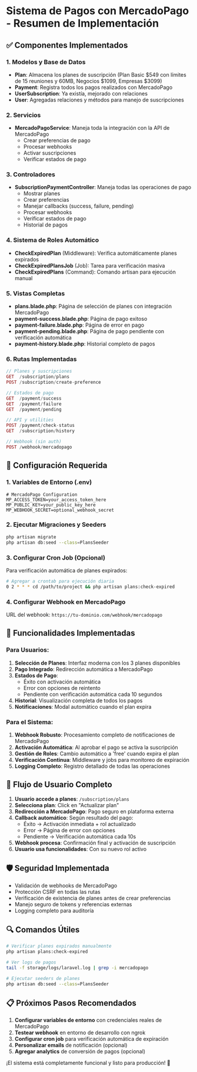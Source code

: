 # Sistema de Pagos con MercadoPago - Resumen de Implementación

## ✅ Componentes Implementados

### 1. Modelos y Base de Datos
- **Plan**: Almacena los planes de suscripción (Plan Basic $549 con límites de 15 reuniones y 60MB, Negocios $1099, Empresas $3099)
- **Payment**: Registra todos los pagos realizados con MercadoPago
- **UserSubscription**: Ya existía, mejorado con relaciones
- **User**: Agregadas relaciones y métodos para manejo de suscripciones

### 2. Servicios
- **MercadoPagoService**: Maneja toda la integración con la API de MercadoPago
  - Crear preferencias de pago
  - Procesar webhooks
  - Activar suscripciones
  - Verificar estados de pago

### 3. Controladores
- **SubscriptionPaymentController**: Maneja todas las operaciones de pago
  - Mostrar planes
  - Crear preferencias
  - Manejar callbacks (success, failure, pending)
  - Procesar webhooks
  - Verificar estados de pago
  - Historial de pagos

### 4. Sistema de Roles Automático
- **CheckExpiredPlan** (Middleware): Verifica automáticamente planes expirados
- **CheckExpiredPlansJob** (Job): Tarea para verificación masiva
- **CheckExpiredPlans** (Command): Comando artisan para ejecución manual

### 5. Vistas Completas
- **plans.blade.php**: Página de selección de planes con integración MercadoPago
- **payment-success.blade.php**: Página de pago exitoso
- **payment-failure.blade.php**: Página de error en pago
- **payment-pending.blade.php**: Página de pago pendiente con verificación automática
- **payment-history.blade.php**: Historial completo de pagos

### 6. Rutas Implementadas
```php
// Planes y suscripciones
GET  /subscription/plans
POST /subscription/create-preference

// Estados de pago  
GET  /payment/success
GET  /payment/failure
GET  /payment/pending

// API y utilities
POST /payment/check-status
GET  /subscription/history

// Webhook (sin auth)
POST /webhook/mercadopago
```

## 🔧 Configuración Requerida

### 1. Variables de Entorno (.env)
```env
# MercadoPago Configuration
MP_ACCESS_TOKEN=your_access_token_here
MP_PUBLIC_KEY=your_public_key_here
MP_WEBHOOK_SECRET=optional_webhook_secret
```

### 2. Ejecutar Migraciones y Seeders
```bash
php artisan migrate
php artisan db:seed --class=PlansSeeder
```

### 3. Configurar Cron Job (Opcional)
Para verificación automática de planes expirados:
```bash
# Agregar a crontab para ejecución diaria
0 2 * * * cd /path/to/project && php artisan plans:check-expired
```

### 4. Configurar Webhook en MercadoPago
URL del webhook: `https://tu-dominio.com/webhook/mercadopago`

## 🚀 Funcionalidades Implementadas

### Para Usuarios:
1. **Selección de Planes**: Interfaz moderna con los 3 planes disponibles
2. **Pago Integrado**: Redirección automática a MercadoPago
3. **Estados de Pago**: 
   - Éxito con activación automática
   - Error con opciones de reintento
   - Pendiente con verificación automática cada 10 segundos
4. **Historial**: Visualización completa de todos los pagos
5. **Notificaciones**: Modal automático cuando el plan expira

### Para el Sistema:
1. **Webhook Robusto**: Procesamiento completo de notificaciones de MercadoPago
2. **Activación Automática**: Al aprobar el pago se activa la suscripción
3. **Gestión de Roles**: Cambio automático a 'free' cuando expira el plan
4. **Verificación Continua**: Middleware y jobs para monitoreo de expiración
5. **Logging Completo**: Registro detallado de todas las operaciones

## 📱 Flujo de Usuario Completo

1. **Usuario accede a planes**: `/subscription/plans`
2. **Selecciona plan**: Click en "Actualizar plan"
3. **Redirección a MercadoPago**: Pago seguro en plataforma externa
4. **Callback automático**: Según resultado del pago:
   - Éxito → Activación inmediata + rol actualizado
   - Error → Página de error con opciones
   - Pendiente → Verificación automática cada 10s
5. **Webhook procesa**: Confirmación final y activación de suscripción
6. **Usuario usa funcionalidades**: Con su nuevo rol activo

## 🛡️ Seguridad Implementada

- Validación de webhooks de MercadoPago
- Protección CSRF en todas las rutas
- Verificación de existencia de planes antes de crear preferencias
- Manejo seguro de tokens y referencias externas
- Logging completo para auditoría

## 🔍 Comandos Útiles

```bash
# Verificar planes expirados manualmente
php artisan plans:check-expired

# Ver logs de pagos
tail -f storage/logs/laravel.log | grep -i mercadopago

# Ejecutar seeders de planes
php artisan db:seed --class=PlansSeeder
```

## 📋 Próximos Pasos Recomendados

1. **Configurar variables de entorno** con credenciales reales de MercadoPago
2. **Testear webhook** en entorno de desarrollo con ngrok
3. **Configurar cron job** para verificación automática de expiración
4. **Personalizar emails** de notificación (opcional)
5. **Agregar analytics** de conversión de pagos (opcional)

¡El sistema está completamente funcional y listo para producción! 🎉
